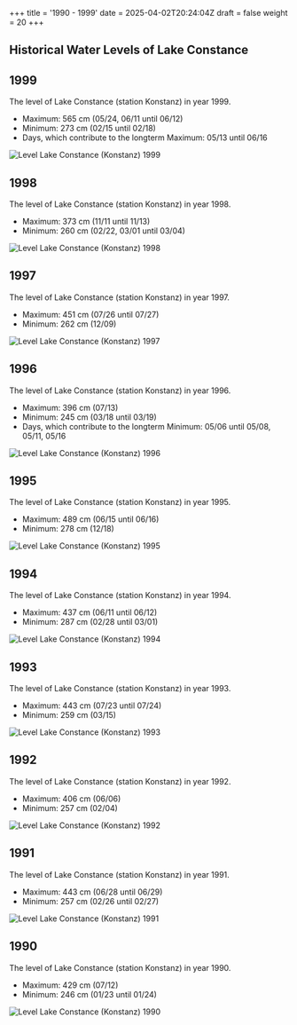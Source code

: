 +++
title = '1990 - 1999'
date = 2025-04-02T20:24:04Z
draft = false
weight = 20
+++

## Historical Water Levels of Lake Constance

## 1999

The level of Lake Constance (station Konstanz) in year 1999.

- Maximum: 565 cm (05/24, 06/11 until 06/12)
- Minimum: 273 cm (02/15 until 02/18)
- Days, which contribute to the longterm Maximum: 05/13 until 06/16

![Level Lake Constance (Konstanz) 1999](/images/EN/graphs_historic/longterm_EN_1999.png)

## 1998

The level of Lake Constance (station Konstanz) in year 1998.

- Maximum: 373 cm (11/11 until 11/13)
- Minimum: 260 cm (02/22, 03/01 until 03/04)

![Level Lake Constance (Konstanz) 1998](/images/EN/graphs_historic/longterm_EN_1998.png)

## 1997

The level of Lake Constance (station Konstanz) in year 1997.

- Maximum: 451 cm (07/26 until 07/27)
- Minimum: 262 cm (12/09)

![Level Lake Constance (Konstanz) 1997](/images/EN/graphs_historic/longterm_EN_1997.png)

## 1996

The level of Lake Constance (station Konstanz) in year 1996.

- Maximum: 396 cm (07/13)
- Minimum: 245 cm (03/18 until 03/19)
- Days, which contribute to the longterm Minimum: 05/06 until 05/08, 05/11, 05/16

![Level Lake Constance (Konstanz) 1996](/images/EN/graphs_historic/longterm_EN_1996.png)

## 1995

The level of Lake Constance (station Konstanz) in year 1995.

- Maximum: 489 cm (06/15 until 06/16)
- Minimum: 278 cm (12/18)

![Level Lake Constance (Konstanz) 1995](/images/EN/graphs_historic/longterm_EN_1995.png)

## 1994

The level of Lake Constance (station Konstanz) in year 1994.

- Maximum: 437 cm (06/11 until 06/12)
- Minimum: 287 cm (02/28 until 03/01)

![Level Lake Constance (Konstanz) 1994](/images/EN/graphs_historic/longterm_EN_1994.png)

## 1993

The level of Lake Constance (station Konstanz) in year 1993.

- Maximum: 443 cm (07/23 until 07/24)
- Minimum: 259 cm (03/15)

![Level Lake Constance (Konstanz) 1993](/images/EN/graphs_historic/longterm_EN_1993.png)

## 1992

The level of Lake Constance (station Konstanz) in year 1992.

- Maximum: 406 cm (06/06)
- Minimum: 257 cm (02/04)

![Level Lake Constance (Konstanz) 1992](/images/EN/graphs_historic/longterm_EN_1992.png)

## 1991

The level of Lake Constance (station Konstanz) in year 1991.

- Maximum: 443 cm (06/28 until 06/29)
- Minimum: 257 cm (02/26 until 02/27)

![Level Lake Constance (Konstanz) 1991](/images/EN/graphs_historic/longterm_EN_1991.png)

## 1990

The level of Lake Constance (station Konstanz) in year 1990.

- Maximum: 429 cm (07/12)
- Minimum: 246 cm (01/23 until 01/24)

![Level Lake Constance (Konstanz) 1990](/images/EN/graphs_historic/longterm_EN_1990.png)

